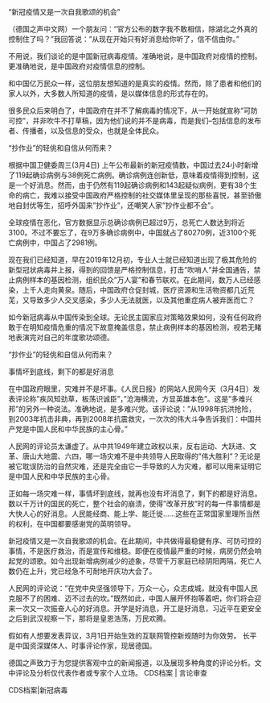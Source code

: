&#8220;新冠疫情又是一次自我歌颂的机会&#8221;

（德国之声中文网）一个朋友问：&#8221;官方公布的数字我不敢相信，除湖北之外真的控制住了吗？&#8221;我回答说：&#8221;从现在开始只有好消息给你听了，信不信由你。&#8221;

不用说，我们谈论的是中国新冠病毒疫情。准确地说，是中国政府对疫情的控制。更准确地说，是中国政府对疫情信息的控制。

和中国亿万民众一样，这位朋友想知道的是真实的疫情。然而，除了患者和他们的家人以外，大多数人所知道的疫情，是以媒体信息的形式存在的。

很多民众后来明白了，中国政府在并不了解病毒的情况下，从一开始就宣称&#8221;可防可控&#8221;，并非吹牛不打草稿，因为他们说的并不是病毒，而是我们&#8211;包括信息的发布者、传播者，以及信息的受众，也就是全体民众。

&#8220;抄作业&#8221;的轻佻和自信从何而来？

根据中国卫健委周三(3月4日) 上午公布最新的新冠疫情数，中国过去24小时新增了119起确诊病例与38例死亡病例。确诊病例连创新低，意味着疫情得到控制，这是一个好消息。然而，由于仍然有119起确诊病例和143起疑似病例，更有38个生命的病亡，我难以接受中国政府严格控制的社交媒体里呈现的那些喜悦，甚至骄傲地自封优等生，招呼外国来&#8221;抄作业&#8221;，还嘲笑人家&#8221;抄作业都不会&#8221;。

全球疫情在恶化，官方数据显示总确诊病例已超过9万，总死亡人数达到将近3100。不过不要忘了，在9万多确诊病例中，中国就占了80270例，近3100个死亡病例中，中国占了2981例。

现在我们已经知道，早在2019年12月初，专业人士就已经知道出现了极其危险的新型冠状病毒并上报，得到的回馈是严格控制信息，打击&#8221;吹哨人&#8221;并全国通告，禁止病例样本的基因检测，组织民众&#8221;万人宴&#8221;和春节联欢。在此期间，数万人已经感染，上千人走向黄泉。随后，中国政府仓促封城，医疗资源和生活物资都几近荒芜，又导致多少人交叉感染，多少人无法就医，以及其他重症病人被弃医而亡？

如今新冠病毒从中国传染到全球。无论民主国家应对策略效果如何，没有任何政府敢于在明知疫情危重的情况下故意掩盖信息，禁止病例样本的基因检测，视若无睹地表演完对自己的年度歌功颂德。

&#8220;抄作业&#8221;的轻佻和自信从何而来？

事情坏到底线，剩下的都是好消息

在中国政府眼里，灾难并不是坏事。《人民日报》的网站人民网今天（3月4日）发表评论称&#8221;疾风知劲草，板荡识诚臣&#8221;，&#8221;沧海横流，方显英雄本色&#8221;。这是&#8221;多难兴邦&#8221;的另外一种说法。准确地说，是多难兴党。该评论说：&#8221;从1998年抗洪抢险，到2003年抗击非典，再到2008年抗震救灾，一次次的伟大斗争告诉我们：中国共产党是中国人民和中华民族的主心骨。&#8221;

人民网的评论员太谦虚了。从中共1949年建立政权以来，反右运动、大跃进、文革、唐山大地震、六四，哪一场灾难不是中共领导人民取得的&#8221;伟大胜利&#8221;？无论是被它耽误防治的自然灾难，还是完全由它一手导致的人为灾难，都可以用来证明它是中国人民和中华民族的主心骨。

正如每一场灾难一样，事情坏到底线，就再也没有坏消息了，剩下的都是好消息。数以千万计的国民的死亡，整个社会的崩溃，使得&#8221;改革开放&#8221;时的每一件事情都是大快人心的好消息。人民能经商、能上学、能迁徙……这些在正常国家里理所当然的权利，在中国都要感谢党的英明领导。

新冠疫情又是一次自我歌颂的机会。在此期间，中共做得最稳健有序、可防可控的事情，不是医疗救治，而是宣传和维稳。即便在疫情最严重的时候，病房仍然会响起党的颂歌。如今出现新增病例减少的迹象，尽管千万家庭已经阴阳两隔，死亡人数仍在上升，党已经急不可耐地开庆功大会了。

人民网的评论说：&#8221;在党中央坚强领导下，万众一心，众志成城，就没有中国人民克服不了的困难、迈不过去的坎。&#8221;既然如此，中国人展开怀抱等着吧，你们将会迎来一次又一次振奋人心的好消息。开学是好消息，开工是好消息，习近平在更安全之后到武汉视察一下，那将是皇恩浩荡，万民欢腾。

假如有人想要发表异议，3月1日开始生效的互联网管控新规随时为你效劳。 长平是中国资深媒体人、时事评论作家，现居德国。

德国之声致力于为您提供客观中立的新闻报道，以及展现多种角度的评论分析。文中评论及分析仅代表作者或专家个人立场。 CDS档案 | 言论审查

CDS档案|新冠病毒 
